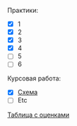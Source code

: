 Практики:

- [x] 1
- [x] 2
- [x] 3
- [x] 4
- [ ] 5
- [ ] 6

Курсовая работа:

- [x] [Схема](practice_select_5.sql)
- [ ] Etc

[Таблица с оценками](https://docs.google.com/spreadsheets/d/1krQoEIyBjL5v2xgBVEUdLCMJvAxFQc4eObpF-QIOet0/edit?usp=sharing)
